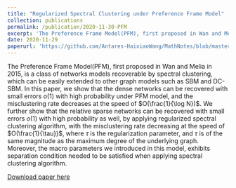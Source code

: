```yaml
---
title: "Regularized Spectral Clustering under Preference Frame Model"
collection: publications
permalink: /publication/2020-11-30-PFM
excerpt: 'The Preference Frame Model(PFM), first proposed in Wan and Melia in 2015, is a class of networks models recoverable by spectral clustering, which can be easily extended to other graph models such as SBM and DC-SBM. In this paper, we show that the dense networks can be recovered with small errors $o(1)$ with high probability under PFM model, and the misclustering rate decreases at the speed of $O(\frac{1}{\log N})$. We further show that the relative sparse networks can be recovered with small errors $o(1)$ with high probability as well, by applying regularized spectral clustering algorithm, with the misclustering rate decreasing at the speed of $O(\frac{1}{\tau})$, where $\tau$ is the regularization parameter, and $\tau$ is of the same magnitude as the maximum degree of the underlying graph. Moreover, the macro parameters we introduced in this model, exhibits separation condition needed to be satisfied when applying spectral clustering algorithm.'
date: 2020-11-29
paperurl: 'https://github.com/Antares-HaixiaoWang/MathNotes/blob/master/Preference_Frame_Model.pdf'
---
```

The Preference Frame Model(PFM), first proposed in Wan and Melia in 2015, is a class of networks models recoverable by spectral clustering, which can be easily extended to other graph models such as SBM and DC-SBM. In this paper, we show that the dense networks can be recovered with small errors $o(1)$ with high probability under PFM model, and the misclustering rate decreases at the speed of $O(\frac{1}{\log N})$. We further show that the relative sparse networks can be recovered with small errors $o(1)$ with high probability as well, by applying regularized spectral clustering algorithm, with the misclustering rate decreasing at the speed of $O(\frac{1}{\tau})$, where $\tau$ is the regularization parameter, and $\tau$ is of the same magnitude as the maximum degree of the underlying graph. Moreover, the macro parameters we introduced in this model, exhibits separation condition needed to be satisfied when applying spectral clustering algorithm.

[Download paper here](https://github.com/Antares-HaixiaoWang/MathNotes/blob/master/Preference_Frame_Model.pdf)